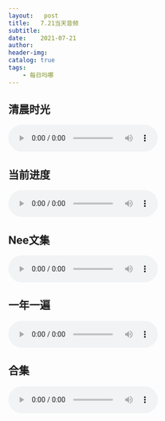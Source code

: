 ```yaml
---
layout:   post
title:   7.21当天音频
subtitle:  
date:    2021-07-21
author:   
header-img: 
catalog: true
tags:
    - 每日吗哪
---
```


## 清晨时光

<p>
    <audio controls="">
    <source src="\music\早餐\2021-07-21-春第八篇 周三.mp3" type="audio/mpeg">7.21日早餐
    </audio>
</p>



## 当前进度

<p>
    <audio controls="">
    <source src="\music\当前进度\2021-07-21-书二十四及注.mp3" type="audio/mpeg">7.21日进度
    </audio>
</p>



## Nee文集

<p>
    <audio controls="">
    <source src="\music\Nee文集\2021-07-21-文 · 荣耀的教会 第五章（一）.mp3" type="audio/mpeg">7.21日Nee文集
    </audio>
</p>


## 一年一遍

<p>
    <audio controls="">
    <source src="\music\一年一遍\2021-07-21-一年一遍7月17日.mp3" type="audio/mpeg">7.21日一年一遍
    </audio>
</p>

## 合集

<p>
    <audio controls="">
    <source src="\music\合辑\2021-07-21-合集7.21.mp3" type="audio/mpeg">7.21日合集
    </audio>
</p>